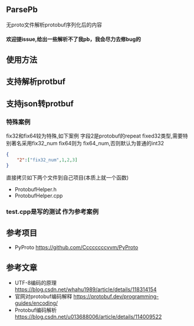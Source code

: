 ## ParsePb
无proto文件解析protobuf序列化后的内容

#### 欢迎提issue,给出一些解析不了我pb，我会尽力去修bug的
## 使用方法

## 支持解析protbuf
## 支持json转protbuf
### 特殊案例
fix32和fix64较为特殊,如下案例 字段2是protobuf的repeat fixed32类型,需要特别著名采用fix32_num
fix64则为 fix64_num,否则默认为普通的int32
```json
{
    "2":["fix32_num",1,2,3]
}

```
直接拷贝如下两个文件到自己项目(本质上就一个函数)
- ProtobufHelper.h
- ProtobufHelper.cpp
### test.cpp是写的测试 作为参考案例

## 参考项目
- PyProto https://github.com/Ccccccccvvm/PyProto

## 参考文章
- UTF-8编码的原理 https://blog.csdn.net/whahu1989/article/details/118314154
- 官网对protobuf编码解释 https://protobuf.dev/programming-guides/encoding/
- Protobuf编码解析 https://blog.csdn.net/u013688006/article/details/114009522